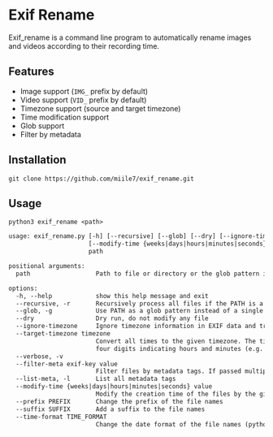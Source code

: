 # Exif Rename

Exif_rename is a command line program to automatically rename images and videos according to their recording time.

## Features

- Image support (`IMG_` prefix by default)
- Video support (`VID_` prefix by default)
- Timezone support (source and target timezone)
- Time modification support
- Glob support
- Filter by metadata

## Installation

```shell
git clone https://github.com/miile7/exif_rename.git
```

## Usage

```shell
python3 exif_rename <path>
```

```txt
usage: exif_rename.py [-h] [--recursive] [--glob] [--dry] [--ignore-timezone] [--target-timezone timezone] [--verbose] [--filter-meta exif-key value] [--list-meta]
                      [--modify-time {weeks|days|hours|minutes|seconds} value] [--prefix PREFIX] [--suffix SUFFIX] [--time-format TIME_FORMAT]
                      path

positional arguments:
  path                  Path to file or directory or the glob pattern if --glob is used.

options:
  -h, --help            show this help message and exit
  --recursive, -r       Recursively process all files if the PATH is a directory. If --glob is used, this flag sets whether recursive globbing is supported.
  --glob, -g            Use PATH as a glob pattern instead of a single file or directory.
  --dry                 Dry run, do not modify any file
  --ignore-timezone     Ignore timezone information in EXIF data and treat all times as UTC. Not recommended. Only use this if the timezone information is incorrect.
  --target-timezone timezone
                        Convert all times to the given timezone. The timezone must be a valid IANA timezone name or a plus (or minus) followed by one or two digits (e.g. +02) indicating hours or by     
                        four digits indicating hours and minutes (e.g. +0200). If this option is used, all times are converted to the given timezone.
  --verbose, -v
  --filter-meta exif-key value
                        Filter files by metadata tags. If passed multiple times, all filters must match
  --list-meta, -l       List all metadata tags
  --modify-time {weeks|days|hours|minutes|seconds} value
                        Modify the creation time of the files by the given value
  --prefix PREFIX       Change the prefix of the file names
  --suffix SUFFIX       Add a suffix to the file names
  --time-format TIME_FORMAT
                        Change the date format of the file names (python strftime format)
```